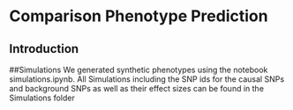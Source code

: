 # Comparison Phenotype Prediction

## Introduction

##Simulations
We generated synthetic phenotypes using the notebook simulations.ipynb. All Simulations including the SNP ids for the causal SNPs and background SNPs as well as their effect sizes can be found in the Simulations folder
